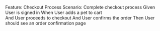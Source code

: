 Feature: Checkout Process
Scenario: Complete checkout process
Given User is signed in
When User adds a pet to cart  
And User proceeds to checkout
And User confirms the order
Then User should see an order confirmation page
